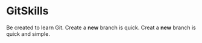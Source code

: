 # GitSkills
Be created to learn Git.
Create a  __new__ branch is quick.
Creat a __new__ branch is quick and simple.
